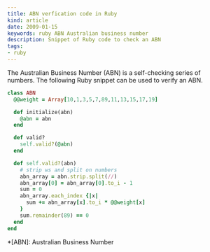 ```yaml
---
title: ABN verfication code in Ruby
kind: article
date: 2009-01-15
keywords: ruby ABN Australian business number
description: Snippet of Ruby code to check an ABN
tags:
- ruby
---
```


The Australian Business Number (ABN) is a self-checking series of numbers. The
following Ruby snippet can be used to verify an ABN.

~~~ruby
class ABN
  @@weight = Array[10,1,3,5,7,89,11,13,15,17,19]

  def initialize(abn)
    @abn = abn
  end

  def valid?
    self.valid?(@abn)
  end

  def self.valid?(abn)
    # strip ws and split on numbers
    abn_array = abn.strip.split(//)
    abn_array[0] = abn_array[0].to_i - 1
    sum = 0
    abn_array.each_index {|x|
      sum += abn_array[x].to_i * @@weight[x]
    }
    sum.remainder(89) == 0
  end
end
~~~

*[ABN]: Australian Business Number
